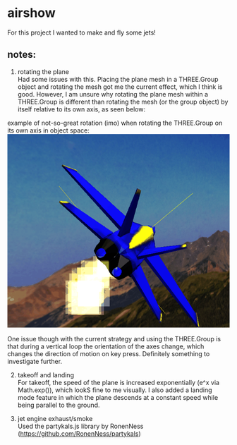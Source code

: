 # airshow    
    
For this project I wanted to make and fly some jets!    
    
## notes:    
    
1. rotating the plane    
Had some issues with this. Placing the plane mesh in a THREE.Group object and rotating the mesh got me the current effect, which I think is good. 
However, I am unsure why rotating the plane mesh within a THREE.Group is different than rotating the mesh (or the group object) by itself relative to its own axis, as seen below:    
    
example of not-so-great rotation (imo) when rotating the THREE.Group on its own axis in object space:    
![bad rotation example](pictures/rotation-example.gif)    
    
One issue though with the current strategy and using the THREE.Group is that during a vertical loop the orientation of the axes change, which changes the direction of motion on key press. Definitely something to investigate further.    
    
2. takeoff and landing    
For takeoff, the speed of the plane is increased exponentially (e^x via Math.exp()), which lookS fine to me visually. I also added a landing mode feature in which the plane descends at a constant speed while being parallel to the ground.    
    
3. jet engine exhaust/smoke    
Used the partykals.js library by RonenNess (https://github.com/RonenNess/partykals)    
